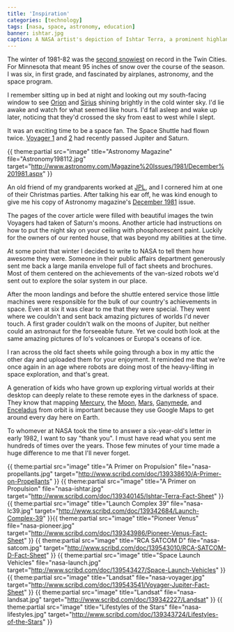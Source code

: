 ```yaml
---
title: 'Inspiration'
categories: [technology]
tags: [nasa, space, astronomy, education]
banner: ishtar.jpg
caption: A NASA artist's depiction of Ishtar Terra, a prominent highland region on Venus, circa 1980.
---
```


The winter of 1981-82 was the [second snowiest](http://www.crh.noaa.gov/mpx/?n=mspsnowfall) on record in the Twin Cities. For Minnesota that meant 95 inches of snow over the course of the season. I was six, in first grade, and fascinated by airplanes, astronomy, and the space program. 

I remember sitting up in bed at night and looking out my south-facing window to see [Orion](http://en.wikipedia.org/wiki/Orion_(constellation)) and [Sirius](http://en.wikipedia.org/wiki/Sirius) shining brightly in the cold winter sky. I'd lie awake and watch for what seemed like hours. I'd fall asleep and wake up later, noticing that they'd crossed the sky from east to west while I slept.

It was an exciting time to be a space fan. The Space Shuttle had flown twice. [Voyager 1](http://en.wikipedia.org/wiki/Voyager_1) and [2](http://en.wikipedia.org/wiki/Voyager_2) had recently passed Jupiter and Saturn. 

{{ theme:partial src="image" title="Astronomy Magazine" file="Astronomy198112.jpg" target="http://www.astronomy.com/Magazine%20Issues/1981/December%201981.aspx" }} 

An old friend of my grandparents worked at [JPL](http://en.wikipedia.org/wiki/Jet_Propulsion_Laboratory), and I cornered him at one of their Christmas parties. After talking his ear off, he was kind enough to give me his copy of Astronomy magazine's [December 1981](http://www.astronomy.com/Magazine%20Issues/1981/December%201981.aspx) issue. 

The pages of the cover article were filled with beautiful images the twin Voyagers had taken of Saturn's moons. Another article had instructions on how to put the night sky on your ceiling with phosphorescent paint. Luckily for the owners of our rented house, that was beyond my abilities at the time.

At some point that winter I decided to write to NASA to tell them how awesome they were. Someone in their public affairs department generously sent me back a large manila envelope full of fact sheets and brochures. Most of them centered on the achievements of the van-sized robots we'd sent out to explore the solar system in our place. 

After the moon landings and before the shuttle entered service those little machines were responsible for the bulk of our country's achievements in space. Even at six it was clear to me that they were special. They went where we couldn't and sent back amazing pictures of worlds I'd never touch. A first grader couldn't walk on the moons of Jupiter, but neither could an astronaut for the forseeable future. Yet we could both look at the same amazing pictures of Io's volcanoes or Europa's oceans of ice.

I ran across the old fact sheets while going through a box in my attic the other day and uploaded them for your enjoyment. It reminded me that we're once again in an age where robots are doing most of the heavy-lifting in space exploration, and that's great. 

A generation of kids who have grown up exploring virtual worlds at their desktop can deeply relate to these remote eyes in the darkness of space. They know that mapping [Mercury](http://en.wikipedia.org/wiki/MESSENGER), the [Moon](http://en.wikipedia.org/wiki/Lunar_Reconnaissance_Orbiter), [Mars](http://en.wikipedia.org/wiki/Mars_Reconnaissance_Orbiter), [Ganymede](http://en.wikipedia.org/wiki/Galileo_(spacecraft)), and [Enceladus](http://en.wikipedia.org/wiki/Cassini%E2%80%93Huygens) from orbit is important because they use Google Maps to get around every day here on Earth.

To whomever at NASA took the time to answer a six-year-old's letter in early 1982, I want to say "thank you". I must have read what you sent me hundreds of times over the years. Those few minutes of your time made a huge difference to me that I'll never forget.

{{ theme:partial src="image" title="A Primer on Propulsion" file="nasa-propellants.jpg" target="http://www.scribd.com/doc/139338610/A-Primer-on-Propellants" }} {{ theme:partial src="image" title="A Primer on Propulsion" file="nasa-ishtar.jpg" target="http://www.scribd.com/doc/139340145/Ishtar-Terra-Fact-Sheet" }} {{ theme:partial src="image" title="Launch Complex 39" file="nasa-lc39.jpg" target="http://www.scribd.com/doc/139342684/Launch-Complex-39" }}{{ theme:partial src="image" title="Pioneer Venus" file="nasa-pioneer.jpg" target="http://www.scribd.com/doc/139343986/Pioneer-Venus-Fact-Sheet" }} {{ theme:partial src="image" title="RCA SATCOM D" file="nasa-satcom.jpg" target="http://www.scribd.com/doc/139543010/RCA-SATCOM-D-Fact-Sheet" }} {{ theme:partial src="image" title="Space Launch Vehicles" file="nasa-launch.jpg" target="http://www.scribd.com/doc/139543427/Space-Launch-Vehicles" }}{{ theme:partial src="image" title="Landsat" file="nasa-voyager.jpg" target="http://www.scribd.com/doc/139543541/Voyager-Jupiter-Fact-Sheet" }} {{ theme:partial src="image" title="Landsat" file="nasa-landsat.jpg" target="http://www.scribd.com/doc/139342227/Landsat" }} {{ theme:partial src="image" title="Lifestyles of the Stars" file="nasa-lifestyles.jpg" target="http://www.scribd.com/doc/139343724/Lifestyles-of-the-Stars" }}
